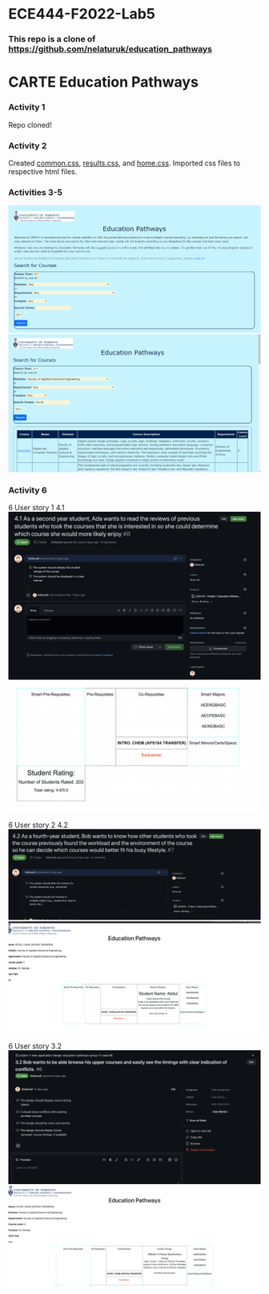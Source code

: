 # ECE444-F2022-Lab5

### This repo is a clone of https://github.com/nelaturuk/education_pathways

# CARTE Education Pathways

### Activity 1
Repo cloned!

### Activity 2
Created [common.css](/static/styles/common.css), [results.css](/static/styles/results.css), and [home.css](/static/styles/home.css). Imported css files to respective html files.

### Activities 3-5
![](/Images/home.PNG)
![](/Images/results.PNG)


### Activity 6

6 User story 1 4.1
![](/Images/Userstory4.1.png)
![](/Images/Front_End_UserStory_4.1.png)

6 User story 2 4.2
![](/Images/Userstory4.2.png)
![](/Images/Front_End_UserStory_4.2.png)

6 User story 3.2
![](/Images/Userstory3.2.png)
![](/Images/Front_End_UserStory_3.2.png)
